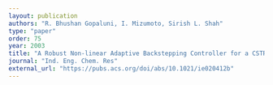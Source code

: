 ```yaml
---
layout: publication
authors: "R. Bhushan Gopaluni, I. Mizumoto, Sirish L. Shah"
type: "paper"
order: 75
year: 2003
title: "A Robust Non-linear Adaptive Backstepping Controller for a CSTR"
journal: "Ind. Eng. Chem. Res"
external_url: "https://pubs.acs.org/doi/abs/10.1021/ie020412b"
---
```

